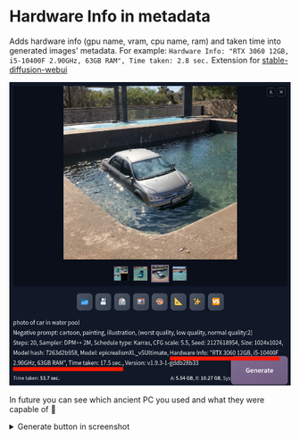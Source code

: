 # Hardware Info in metadata

Adds hardware info (gpu name, vram, cpu name, ram) and taken time into generated images' metadata. For example: `Hardware Info: "RTX 3060 12GB, i5-10400F 2.90GHz, 63GB RAM", Time taken: 2.8 sec.` Extension for [stable-diffusion-webui](https://github.com/AUTOMATIC1111/stable-diffusion-webui)

![](/img/img1.jpg)

In future you can see which ancient PC you used and what they were capable of 🫠

<details>
<summary>Generate button in screenshot</summary>

- [SD Webui Moar Generate](https://github.com/Haoming02/sd-webui-moar-generate)
- [Gray-violet primary color](https://github.com/light-and-ray/sd-webui-gray-violet-primary-color)

</details>
